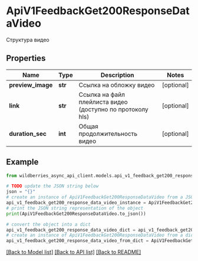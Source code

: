 # ApiV1FeedbackGet200ResponseDataVideo

Структура видео

## Properties

Name | Type | Description | Notes
------------ | ------------- | ------------- | -------------
**preview_image** | **str** | Ссылка на обложку видео | [optional] 
**link** | **str** | Ссылка на файл плейлиста видео (доступно по протоколу hls) | [optional] 
**duration_sec** | **int** | Общая продолжительность видео | [optional] 

## Example

```python
from wildberries_async_api_client.models.api_v1_feedback_get200_response_data_video import ApiV1FeedbackGet200ResponseDataVideo

# TODO update the JSON string below
json = "{}"
# create an instance of ApiV1FeedbackGet200ResponseDataVideo from a JSON string
api_v1_feedback_get200_response_data_video_instance = ApiV1FeedbackGet200ResponseDataVideo.from_json(json)
# print the JSON string representation of the object
print(ApiV1FeedbackGet200ResponseDataVideo.to_json())

# convert the object into a dict
api_v1_feedback_get200_response_data_video_dict = api_v1_feedback_get200_response_data_video_instance.to_dict()
# create an instance of ApiV1FeedbackGet200ResponseDataVideo from a dict
api_v1_feedback_get200_response_data_video_from_dict = ApiV1FeedbackGet200ResponseDataVideo.from_dict(api_v1_feedback_get200_response_data_video_dict)
```
[[Back to Model list]](../README.md#documentation-for-models) [[Back to API list]](../README.md#documentation-for-api-endpoints) [[Back to README]](../README.md)


